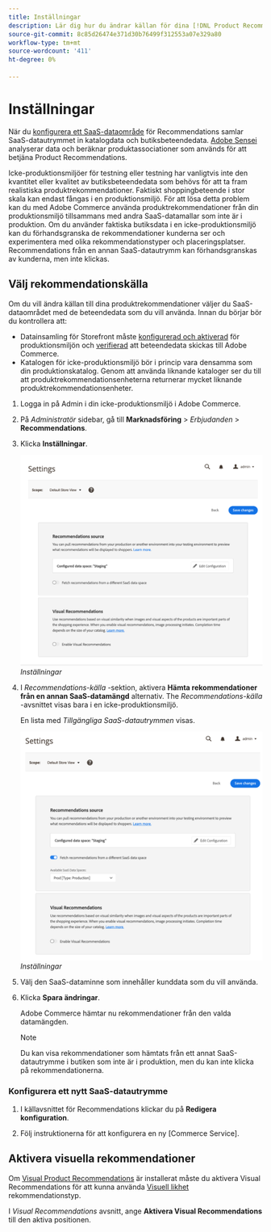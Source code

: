 ```yaml
---
title: Inställningar
description: Lär dig hur du ändrar källan för dina [!DNL Product Recommendations] data och hur du aktiverar visuella rekommendationer.
source-git-commit: 8c85d26474e371d30b76499f312553a07e329a80
workflow-type: tm+mt
source-wordcount: '411'
ht-degree: 0%

---
```


# Inställningar

När du [konfigurera ett SaaS-dataområde](https://docs.magento.com/user-guide/configuration/services/saas.html) för Recommendations samlar SaaS-datautrymmet in katalogdata och butiksbeteendedata. [Adobe Sensei](https://www.adobe.com/sensei.html) analyserar data och beräknar produktassociationer som används för att betjäna Product Recommendations.

Icke-produktionsmiljöer för testning eller testning har vanligtvis inte den kvantitet eller kvalitet av butiksbeteendedata som behövs för att ta fram realistiska produktrekommendationer. Faktiskt shoppingbeteende i stor skala kan endast fångas i en produktionsmiljö. För att lösa detta problem kan du med Adobe Commerce använda produktrekommendationer från din produktionsmiljö tillsammans med andra SaaS-datamallar som inte är i produktion. Om du använder faktiska butiksdata i en icke-produktionsmiljö kan du förhandsgranska de rekommendationer kunderna ser och experimentera med olika rekommendationstyper och placeringsplatser. Recommendations från en annan SaaS-datautrymm kan förhandsgranskas av kunderna, men inte klickas.

## Välj rekommendationskälla

Om du vill ändra källan till dina produktrekommendationer väljer du SaaS-dataområdet med de beteendedata som du vill använda. Innan du börjar bör du kontrollera att:

- Datainsamling för Storefront måste [konfigurerad och aktiverad](install-configure.md) för produktionsmiljön och [verifierad](verify.md) att beteendedata skickas till Adobe Commerce.
- Katalogen för icke-produktionsmiljö bör i princip vara densamma som din produktionskatalog. Genom att använda liknande kataloger ser du till att produktrekommendationsenheterna returnerar mycket liknande produktrekommendationsenheter.

1. Logga in på Admin i din icke-produktionsmiljö i Adobe Commerce.

1. På _Administratör_ sidebar, gå till **Marknadsföring** > _Erbjudanden_ > **Recommendations**.

1. Klicka **Inställningar**.

   ![produktrekommendationsinställningar](assets/settings.png)
   _Inställningar_

1. I _Recommendations-källa_ -sektion, aktivera **Hämta rekommendationer från en annan SaaS-datamängd** alternativ. The _Recommendations-källa_ -avsnittet visas bara i en icke-produktionsmiljö.

   En lista med _Tillgängliga SaaS-datautrymmen_ visas.

   ![produktrekommendationsinställningar](assets/settings-select-saas.png)
   _Inställningar_

1. Välj den SaaS-dataminne som innehåller kunddata som du vill använda.

1. Klicka **Spara ändringar**.

   Adobe Commerce hämtar nu rekommendationer från den valda datamängden.

   >[!NOTE]
   >
   > Du kan visa rekommendationer som hämtats från ett annat SaaS-datautrymme i butiken som inte är i produktion, men du kan inte klicka på rekommendationerna.

### Konfigurera ett nytt SaaS-datautrymme

1. I källavsnittet för Recommendations klickar du på **Redigera konfiguration**.

1. Följ instruktionerna för att konfigurera en ny [Commerce Service].

## Aktivera visuella rekommendationer

Om [Visual Product Recommendations](install-configure.md) är installerat måste du aktivera Visual Recommendations för att kunna använda [Visuell likhet](type.md#visualsim) rekommendationstyp.

I _Visual Recommendations_ avsnitt, ange **Aktivera Visual Recommendations** till den aktiva positionen.
